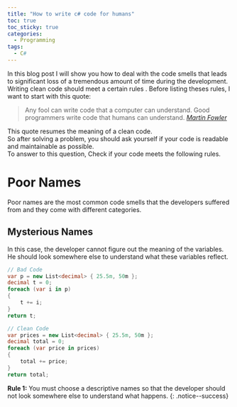 ```yaml
---
title: "How to write c# code for humans"
toc: true
toc_sticky: true
categories:
  - Programming
tags:
  - C#
---
```


In this blog post I will show you how to deal with the code smells that leads to significant loss of a tremendous amount of time during the development. Writing clean code should meet a certain rules . Before listing theses rules, I want to start with this quote:

> Any fool can write code that a computer can understand. Good programmers write code that humans can understand.
> <cite><a href="https://en.wikiquote.org/wiki/Martin_Fowler">Martin Fowler</a></cite>

This quote resumes the meaning of a clean code.  
So after solving a problem, you should ask yourself if your code is readable and maintainable as possible.  
To answer to this question,
Check if your code meets the following rules.

# Poor Names

Poor names are the most common code smells that the developers suffered from and they come with different categories.

## Mysterious Names

In this case, the developer cannot figure out the meaning of the variables. He should look somewhere else to understand what these variables reflect.

``` csharp
// Bad Code
var p = new List<decimal> { 25.5m, 50m };
decimal t = 0;
foreach (var i in p)
{
    t += i;
}
return t;
```

``` csharp
// Clean Code
var prices = new List<decimal> { 25.5m, 50m };
decimal total = 0;
foreach (var price in prices)
{
    total += price;
}
return total;
```

**Rule 1:** You must choose a descriptive names so that the developer should not look somewhere else to understand what happens.
{: .notice--success}